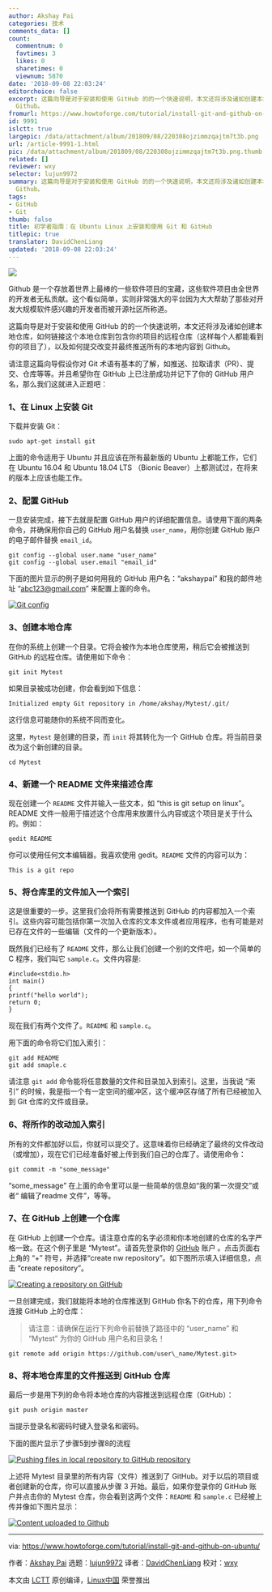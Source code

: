 ```yaml
---
author: Akshay Pai
categories: 技术
comments_data: []
count:
  commentnum: 0
  favtimes: 3
  likes: 0
  sharetimes: 0
  viewnum: 5870
date: '2018-09-08 22:03:24'
editorchoice: false
excerpt: 这篇向导是对于安装和使用 GitHub 的的一个快速说明，本文还将涉及诸如创建本地仓库，如何链接这个本地仓库到包含你的项目的远程仓库（这样每个人都能看到你的项目了），以及如何提交改变并最终推送所有的本地内容到
  Github。
fromurl: https://www.howtoforge.com/tutorial/install-git-and-github-on-ubuntu/
id: 9991
islctt: true
largepic: /data/attachment/album/201809/08/220308ojzimmzqajtm7t3b.png
url: /article-9991-1.html
pic: /data/attachment/album/201809/08/220308ojzimmzqajtm7t3b.png.thumb.jpg
related: []
reviewer: wxy
selector: lujun9972
summary: 这篇向导是对于安装和使用 GitHub 的的一个快速说明，本文还将涉及诸如创建本地仓库，如何链接这个本地仓库到包含你的项目的远程仓库（这样每个人都能看到你的项目了），以及如何提交改变并最终推送所有的本地内容到
  Github。
tags:
- GitHub
- Git
thumb: false
title: 初学者指南：在 Ubuntu Linux 上安装和使用 Git 和 GitHub
titlepic: true
translator: DavidChenLiang
updated: '2018-09-08 22:03:24'
---
```


![](/data/attachment/album/201809/08/220308ojzimmzqajtm7t3b.png)


Github 是一个存放着世界上最棒的一些软件项目的宝藏，这些软件项目由全世界的开发者无私贡献。这个看似简单，实则非常强大的平台因为大大帮助了那些对开发大规模软件感兴趣的开发者而被开源社区所称道。


这篇向导是对于安装和使用 GitHub 的的一个快速说明，本文还将涉及诸如创建本地仓库，如何链接这个本地仓库到包含你的项目的远程仓库（这样每个人都能看到你的项目了），以及如何提交改变并最终推送所有的本地内容到 Github。


请注意这篇向导假设你对 Git 术语有基本的了解，如推送、拉取请求（PR）、提交、仓库等等。并且希望你在 GitHub 上已注册成功并记下了你的 GitHub 用户名，那么我们这就进入正题吧：


### 1、在 Linux 上安装 Git


下载并安装 Git：



```
sudo apt-get install git
```

上面的命令适用于 Ubuntu 并且应该在所有最新版的 Ubuntu 上都能工作，它们在 Ubuntu 16.04 和 Ubuntu 18.04 LTS （Bionic Beaver）上都测试过，在将来的版本上应该也能工作。


### 2、配置 GitHub


一旦安装完成，接下去就是配置 GitHub 用户的详细配置信息。请使用下面的两条命令，并确保用你自己的 GitHub 用户名替换 `user_name`，用你创建 GitHub 账户的电子邮件替换 `email_id`。



```
git config --global user.name "user_name"
git config --global user.email "email_id"
```

下面的图片显示的例子是如何用我的 GitHub 用户名：“akshaypai” 和我的邮件地址 “[abc123@gmail.com](mailto:abc123@gmail.com)” 来配置上面的命令。


[![Git config](/data/attachment/album/201809/08/220326bbrrnbb42bbw99n7.png)](https://www.howtoforge.com/images/ubuntu_github_getting_started/big/config.png)


### 3、创建本地仓库


在你的系统上创建一个目录。它将会被作为本地仓库使用，稍后它会被推送到 GitHub 的远程仓库。请使用如下命令：



```
git init Mytest
```

如果目录被成功创建，你会看到如下信息：



```
Initialized empty Git repository in /home/akshay/Mytest/.git/
```

这行信息可能随你的系统不同而变化。


这里，`Mytest` 是创建的目录，而 `init` 将其转化为一个 GitHub 仓库。将当前目录改为这个新创建的目录。



```
cd Mytest
```

### 4、新建一个 README 文件来描述仓库


现在创建一个 `README` 文件并输入一些文本，如 “this is git setup on linux”。README 文件一般用于描述这个仓库用来放置什么内容或这个项目是关于什么的。例如：



```
gedit README
```

你可以使用任何文本编辑器。我喜欢使用 gedit。`README` 文件的内容可以为：



```
This is a git repo
```

### 5、将仓库里的文件加入一个索引


这是很重要的一步。这里我们会将所有需要推送到 GitHub 的内容都加入一个索引。这些内容可能包括你第一次加入仓库的文本文件或者应用程序，也有可能是对已存在文件的一些编辑（文件的一个更新版本）。


既然我们已经有了 `README` 文件，那么让我们创建一个别的文件吧，如一个简单的 C 程序，我们叫它 `sample.c`。文件内容是:



```
#include<stdio.h>
int main()
{
printf("hello world");
return 0;
}
```

现在我们有两个文件了。`README` 和 `sample.c`。


用下面的命令将它们加入索引：



```
git add README
git add smaple.c
```

请注意 `git add` 命令能将任意数量的文件和目录加入到索引。这里，当我说 “索引” 的时候，我是指一个有一定空间的缓冲区，这个缓冲区存储了所有已经被加入到 Git 仓库的文件或目录。


### 6、将所作的改动加入索引


所有的文件都加好以后，你就可以提交了。这意味着你已经确定了最终的文件改动（或增加），现在它们已经准备好被上传到我们自己的仓库了。请使用命令：



```
git commit -m "some_message"
```

“some\_message” 在上面的命令里可以是一些简单的信息如“我的第一次提交”或者“ 编辑了readme 文件”，等等。


### 7、在 GitHub 上创建一个仓库


在 GitHub 上创建一个仓库。请注意仓库的名字必须和你本地创建的仓库的名字严格一致。在这个例子里是 “Mytest”。请首先登录你的 [GitHub](https://github.com) 账户 。点击页面右上角的 “+” 符号，并选择“create nw repository”。如下图所示填入详细信息，点击 “create repository”。


[![Creating a repository on GitHub](/data/attachment/album/201809/08/220326wfjf6dhqg5qy1vlf.png)](https://www.howtoforge.com/images/ubuntu_github_getting_started/big/details.png)


一旦创建完成，我们就能将本地的仓库推送到 GitHub 你名下的仓库，用下列命令连接 GitHub 上的仓库：



> 
> 请注意：请确保在运行下列命令前替换了路径中的 “user\_name” 和 “Mytest” 为你的 GitHub 用户名和目录名！
> 
> 
> 



```
git remote add origin https://github.com/user\_name/Mytest.git>
```

### 8、将本地仓库里的文件推送到 GitHub 仓库


最后一步是用下列的命令将本地仓库的内容推送到远程仓库（GitHub）：



```
git push origin master
```

当提示登录名和密码时键入登录名和密码。


下面的图片显示了步骤5到步骤8的流程


[![Pushing files in local repository to GitHub repository](/data/attachment/album/201809/08/220327wszgsiofzf57o17d.png)](https://www.howtoforge.com/images/ubuntu_github_getting_started/big/steps.png)


上述将 Mytest 目录里的所有内容（文件）推送到了 GitHub。对于以后的项目或者创建新的仓库，你可以直接从步骤 3 开始。最后，如果你登录你的 GitHub 账户并点击你的 Mytest 仓库，你会看到这两个文件：`README` 和 `sample.c` 已经被上传并像如下图片显示：


[![Content uploaded to Github](/data/attachment/album/201809/08/220327mo4b4kn88348qbo6.png)](https://www.howtoforge.com/images/ubuntu_github_getting_started/big/final.png)




---


via: <https://www.howtoforge.com/tutorial/install-git-and-github-on-ubuntu/>


作者：[Akshay Pai](https://www.howtoforge.com/tutorial/installing-tensorflow-neural-network-software-for-cpu-and-gpu-on-ubuntu-16-04/) 选题：[lujun9972](https://github.com/lujun9972) 译者：[DavidChenLiang](https://github.com/DavidChenLiang) 校对：[wxy](https://github.com/wxy)


本文由 [LCTT](https://github.com/LCTT/TranslateProject) 原创编译，[Linux中国](https://linux.cn/) 荣誉推出